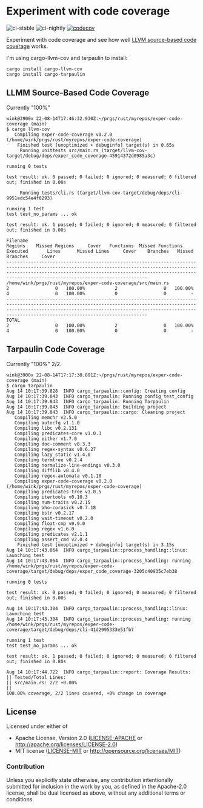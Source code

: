 # Experiment with code coverage

![ci-stable](https://github.com/winksaville/exper-code-coverage/actions/workflows/ci-stable.yml/badge.svg)
![ci-nightly](https://github.com/winksaville/exper-code-coverage/actions/workflows/ci-nightly.yml/badge.svg)
[![codecov](https://codecov.io/gh/winksaville/exper-code-coverage/branch/main/graph/badge.svg?token=cowZtK1KK1)](https://codecov.io/gh/winksaville/exper-code-coverage)

Experiment with code coverage and see how well [LLVM source-based code coverage](https://rustc-dev-guide.rust-lang.org/llvm-coverage-instrumentation.html) works.

I'm using cargo-llvm-cov and tarpaulin to install:
```
cargo install cargo-llvm-cov
cargo install cargo-tarpaulin
```

## LLMM Source-Based Code Coverage

Currently "100%"


```
wink@3900x 22-08-14T17:46:32.930Z:~/prgs/rust/myrepos/exper-code-coverage (main)
$ cargo llvm-cov
   Compiling exper-code-coverage v0.2.0 (/home/wink/prgs/rust/myrepos/exper-code-coverage)
    Finished test [unoptimized + debuginfo] target(s) in 0.65s
     Running unittests src/main.rs (target/llvm-cov-target/debug/deps/exper_code_coverage-45914372d0985a3c)

running 0 tests

test result: ok. 0 passed; 0 failed; 0 ignored; 0 measured; 0 filtered out; finished in 0.00s

     Running tests/cli.rs (target/llvm-cov-target/debug/deps/cli-9951edc54e4f8293)

running 1 test
test test_no_params ... ok

test result: ok. 1 passed; 0 failed; 0 ignored; 0 measured; 0 filtered out; finished in 0.00s

Filename                                                         Regions    Missed Regions     Cover   Functions  Missed Functions  Executed       Lines      Missed Lines     Cover    Branches   Missed Branches     Cover
----------------------------------------------------------------------------------------------------------------------------------------------------------------------------------------------------------------------------------------------------------------------
/home/wink/prgs/rust/myrepos/exper-code-coverage/src/main.rs           2                 0   100.00%           2                 0   100.00%           4                 0   100.00%           0                 0         -
----------------------------------------------------------------------------------------------------------------------------------------------------------------------------------------------------------------------------------------------------------------------
TOTAL                                                                  2                 0   100.00%           2                 0   100.00%           4                 0   100.00%           0                 0         -
```

## Tarpaulin Code Coverage

Currently "100%" 2/2. 

```
wink@3900x 22-08-14T17:17:30.891Z:~/prgs/rust/myrepos/exper-code-coverage (main)
$ cargo tarpaulin
Aug 14 10:17:39.828  INFO cargo_tarpaulin::config: Creating config
Aug 14 10:17:39.843  INFO cargo_tarpaulin: Running config test_config
Aug 14 10:17:39.843  INFO cargo_tarpaulin: Running Tarpaulin
Aug 14 10:17:39.843  INFO cargo_tarpaulin: Building project
Aug 14 10:17:39.843  INFO cargo_tarpaulin::cargo: Cleaning project
   Compiling memchr v2.5.0
   Compiling autocfg v1.1.0
   Compiling libc v0.2.131
   Compiling predicates-core v1.0.3
   Compiling either v1.7.0
   Compiling doc-comment v0.3.3
   Compiling regex-syntax v0.6.27
   Compiling lazy_static v1.4.0
   Compiling termtree v0.2.4
   Compiling normalize-line-endings v0.3.0
   Compiling difflib v0.4.0
   Compiling regex-automata v0.1.10
   Compiling exper-code-coverage v0.2.0 (/home/wink/prgs/rust/myrepos/exper-code-coverage)
   Compiling predicates-tree v1.0.5
   Compiling itertools v0.10.3
   Compiling num-traits v0.2.15
   Compiling aho-corasick v0.7.18
   Compiling bstr v0.2.17
   Compiling wait-timeout v0.2.0
   Compiling float-cmp v0.9.0
   Compiling regex v1.6.0
   Compiling predicates v2.1.1
   Compiling assert_cmd v2.0.4
    Finished test [unoptimized + debuginfo] target(s) in 3.15s
Aug 14 10:17:43.064  INFO cargo_tarpaulin::process_handling::linux: Launching test
Aug 14 10:17:43.064  INFO cargo_tarpaulin::process_handling: running /home/wink/prgs/rust/myrepos/exper-code-coverage/target/debug/deps/exper_code_coverage-3205c40935c7eb38

running 0 tests

test result: ok. 0 passed; 0 failed; 0 ignored; 0 measured; 0 filtered out; finished in 0.00s

Aug 14 10:17:43.304  INFO cargo_tarpaulin::process_handling::linux: Launching test
Aug 14 10:17:43.304  INFO cargo_tarpaulin::process_handling: running /home/wink/prgs/rust/myrepos/exper-code-coverage/target/debug/deps/cli-41d2995333e51fb7

running 1 test
test test_no_params ... ok

test result: ok. 1 passed; 0 failed; 0 ignored; 0 measured; 0 filtered out; finished in 0.80s

Aug 14 10:17:44.722  INFO cargo_tarpaulin::report: Coverage Results:
|| Tested/Total Lines:
|| src/main.rs: 2/2 +0.00%
|| 
100.00% coverage, 2/2 lines covered, +0% change in coverage
```

## License

Licensed under either of

- Apache License, Version 2.0 ([LICENSE-APACHE](LICENSE-APACHE) or http://apache.org/licenses/LICENSE-2.0)
- MIT license ([LICENSE-MIT](LICENSE-MIT) or http://opensource.org/licenses/MIT)

### Contribution

Unless you explicitly state otherwise, any contribution intentionally submitted
for inclusion in the work by you, as defined in the Apache-2.0 license, shall
be dual licensed as above, without any additional terms or conditions.
